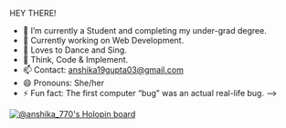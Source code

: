 HEY THERE! 
- 🔭 I’m currently a Student and completing my under-grad degree.
- 🌱 Currently working on Web Development.
- 👯 Loves to Dance and Sing.
- 💬 Think, Code & Implement.
- 📫 Contact: anshika19gupta03@gmail.com
- 😄 Pronouns: She/her
- ⚡ Fun fact: The first computer “bug” was an actual real-life bug.
-->

[![@anshika_770's Holopin board](https://holopin.io/api/user/board?user=anshika_770)](https://holopin.io/@anshika_770)
